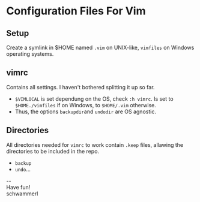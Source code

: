 Configuration Files For Vim
===========================

## Setup
Create a symlink in $HOME named `.vim` on UNIX-like, `vimfiles` on Windows operating systems.

## vimrc
Contains all settings. I haven't bothered splitting it up so far.
* `$VIMLOCAL` is set dependung on the OS, check `:h vimrc`. Is set to `$HOME./vimfiles` if on Windows, to `$HOME/.vim` otherwise.
* Thus, the options `backupdir`and `undodir` are OS agnostic.

## Directories
All directories needed for `vimrc` to work contain `.keep` files, allawing the directories to be included in the repo.
* `backup`
* `undo`...

--  
Have fun!  
schwammerl
